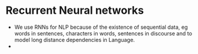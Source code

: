 # Recurrent Neural networks
- We use RNNs for NLP because of the existence of sequential data, eg words in sentences, characters in words, sentences in discourse and to model long distance dependencies in Language.
-  
